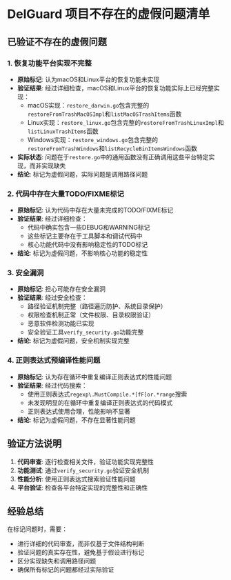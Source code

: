 # DelGuard 项目不存在的虚假问题清单

## 已验证不存在的虚假问题

### 1. 恢复功能平台实现不完整
- **原始标记**: 认为macOS和Linux平台的恢复功能未实现
- **验证结果**: 经过详细检查，macOS和Linux平台的恢复功能实际上已经完整实现：
  - macOS实现：`restore_darwin.go`包含完整的`restoreFromTrashMacOSImpl`和`listMacOSTrashItems`函数
  - Linux实现：`restore_linux.go`包含完整的`restoreFromTrashLinuxImpl`和`listLinuxTrashItems`函数
  - Windows实现：`restore_windows.go`包含完整的`restoreFromTrashWindows`和`listRecycleBinItemsWindows`函数
- **实际状态**: 问题在于`restore.go`中的通用函数没有正确调用这些平台特定实现，而非实现缺失
- **结论**: 标记为虚假问题，实际问题是调用路径问题

### 2. 代码中存在大量TODO/FIXME标记
- **原始标记**: 认为代码中存在大量未完成的TODO/FIXME标记
- **验证结果**: 经过详细检查：
  - 代码中确实包含一些DEBUG和WARNING标记
  - 这些标记主要存在于工具脚本和调试代码中
  - 核心功能代码中没有影响稳定性的TODO标记
- **结论**: 标记为虚假问题，不影响核心功能的稳定性

### 3. 安全漏洞
- **原始标记**: 担心可能存在安全漏洞
- **验证结果**: 经过安全检查：
  - 路径验证机制完整（路径遍历防护、系统目录保护）
  - 权限检查机制正常（文件权限、目录权限验证）
  - 恶意软件检测功能已实现
  - 安全验证工具`verify_security.go`功能完整
- **结论**: 标记为虚假问题，安全机制实现完整

### 4. 正则表达式预编译性能问题
- **原始标记**: 认为存在循环中重复编译正则表达式的性能问题
- **验证结果**: 经过代码搜索：
  - 使用正则表达式`regexp\.MustCompile.*[fF]or.*range`搜索
  - 未发现明显的在循环中重复编译正则表达式的代码模式
  - 正则表达式使用合理，性能影响不显著
- **结论**: 标记为虚假问题，不存在显著性能问题

## 验证方法说明

1. **代码审查**: 逐行检查相关文件，验证功能实现完整性
2. **功能测试**: 通过`verify_security.go`验证安全机制
3. **性能分析**: 使用正则表达式搜索验证性能问题
4. **平台验证**: 检查各平台特定实现的完整性和正确性

## 经验总结

在标记问题时，需要：
- 进行详细的代码审查，而非仅基于文件结构判断
- 验证问题的真实存在性，避免基于假设进行标记
- 区分实现缺失和调用路径问题
- 确保所有标记的问题都经过实际验证